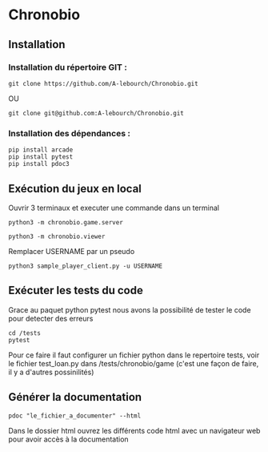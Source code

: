 # Chronobio

## Installation
### Installation du répertoire GIT :
``` shell
git clone https://github.com/A-lebourch/Chronobio.git
```
OU
```shell
git clone git@github.com:A-lebourch/Chronobio.git
```
### Installation des dépendances :

```shell
pip install arcade
pip install pytest
pip install pdoc3
```

## Exécution du jeux en local

Ouvrir 3 terminaux et executer une commande dans un terminal

```shell
python3 -m chronobio.game.server 
```

```shell
python3 -m chronobio.viewer 
```

Remplacer USERNAME par un pseudo

```shell
python3 sample_player_client.py -u USERNAME
```

## Exécuter les tests du code

Grace au paquet python pytest nous avons la possibilité de tester le code pour detecter des erreurs 

```shell
cd /tests
pytest
```

Pour ce faire il faut configurer un fichier python dans le repertoire tests, voir le fichier test_loan.py dans /tests/chronobio/game (c'est une façon de faire, il y a d'autres possinilités)


## Générer la documentation 

```shell
pdoc "le_fichier_a_documenter" --html
```

Dans le dossier html ouvrez les différents code html avec un navigateur web pour avoir accès à la documentation
